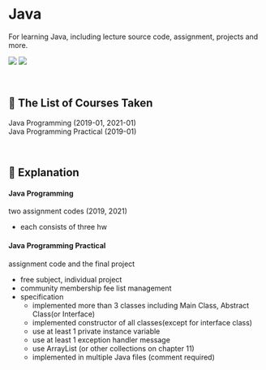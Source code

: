 # Java 
For learning Java, including lecture source code, assignment, projects and more.  

<img src="https://img.shields.io/badge/Eclipse IDE-2C2255?style=flat-square&logo=Eclipse IDE&logoColor=white"/></a>
<img src="https://img.shields.io/badge/Intelli J-2C2255?style=flat-square&logo=intellijidea&logoColor=#000000"/></a>

<br>

## 📖 The List of Courses Taken
Java Programming (2019-01, 2021-01)  
Java Programming Practical (2019-01)

<br>

## 🔎 Explanation
#### Java Programming
two assignment codes (2019, 2021)
- each consists of three hw

#### Java Programming Practical
assignment code and the final project 
- free subject, individual project
- community membership fee list management
- specification
  - implemented more than 3 classes including Main Class, Abstract Class(or Interface)
  - implemented constructor of all classes(except for interface class) 
  - use at least 1 private instance variable 
  - use at least 1 exception handler message 
  - use ArrayList (or other collections on chapter 11)
  - implemented in multiple Java files (comment required) 

